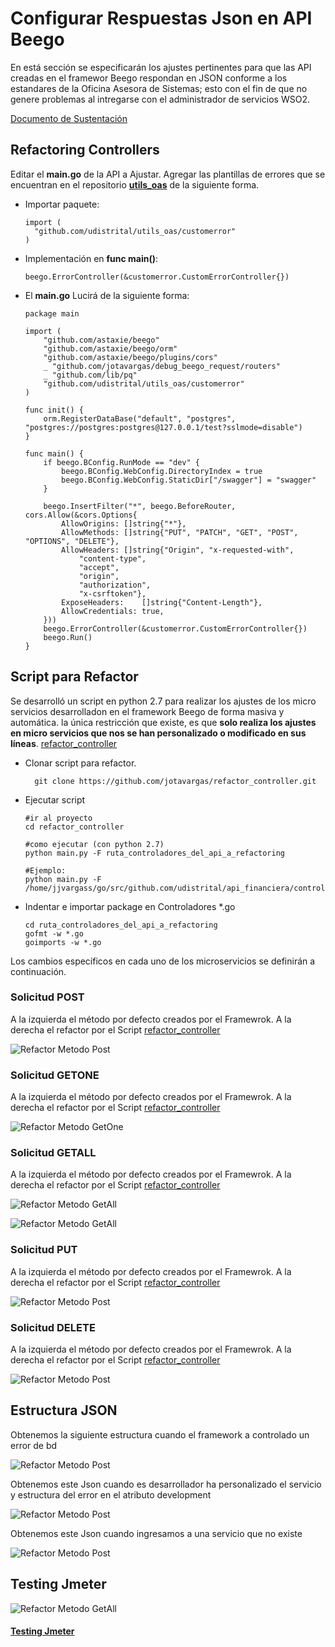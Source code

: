 # Configurar Respuestas Json en API Beego

En está sección se especificarán los ajustes pertinentes para que las API creadas en el framewor Beego respondan en JSON conforme a los estandares de la Oficina Asesora de Sistemas; esto con el fin de que no genere problemas al intregarse con el administrador de servicios WSO2.

[Documento de Sustentación](https://docs.google.com/document/d/1wxf8QB-qZ3c5H2irR6kV6SoVQMw5LNNkp3aFLo9nooI/edit?usp=sharing)

## Refactoring Controllers

Editar el **main.go** de la API a Ajustar. Agregar las plantillas de errores que se encuentran en el repositorio **[utils_oas](https://github.com/udistrital/utils_oas)** de la siguiente forma.

- Importar paquete:

      import (
        "github.com/udistrital/utils_oas/customerror"
      )

- Implementación en **func main()**:

      beego.ErrorController(&customerror.CustomErrorController{})

- El **main.go** Lucirá de la siguiente forma:

      package main

      import (
          "github.com/astaxie/beego"
          "github.com/astaxie/beego/orm"
          "github.com/astaxie/beego/plugins/cors"
          _ "github.com/jotavargas/debug_beego_request/routers"
          _ "github.com/lib/pq"
          "github.com/udistrital/utils_oas/customerror"
      )

      func init() {
          orm.RegisterDataBase("default", "postgres", "postgres://postgres:postgres@127.0.0.1/test?sslmode=disable")
      }

      func main() {
          if beego.BConfig.RunMode == "dev" {
              beego.BConfig.WebConfig.DirectoryIndex = true
              beego.BConfig.WebConfig.StaticDir["/swagger"] = "swagger"
          }

          beego.InsertFilter("*", beego.BeforeRouter, cors.Allow(&cors.Options{
              AllowOrigins: []string{"*"},
              AllowMethods: []string{"PUT", "PATCH", "GET", "POST", "OPTIONS", "DELETE"},
              AllowHeaders: []string{"Origin", "x-requested-with",
                  "content-type",
                  "accept",
                  "origin",
                  "authorization",
                  "x-csrftoken"},
              ExposeHeaders:    []string{"Content-Length"},
              AllowCredentials: true,
          }))
          beego.ErrorController(&customerror.CustomErrorController{})
          beego.Run()
      }

## Script para Refactor

Se desarrolló un script en python 2.7 para realizar los ajustes de los micro servicios desarrolladon en el framework Beego de forma masiva y automática. la única restricción que existe, es que **solo realiza los ajustes en micro servicios que nos se han personalizado o modificado en sus líneas**. [refactor_controller](https://github.com/udistrital/refactor_controller)

- Clonar script para refactor.

        git clone https://github.com/jotavargas/refactor_controller.git

- Ejecutar script

      #ir al proyecto
      cd refactor_controller

      #como ejecutar (con python 2.7)
      python main.py -F ruta_controladores_del_api_a_refactoring

      #Ejemplo:
      python main.py -F /home/jjvargass/go/src/github.com/udistrital/api_financiera/controllers

- Indentar e importar package en Controladores *.go

      cd ruta_controladores_del_api_a_refactoring
      gofmt -w *.go
      goimports -w *.go



Los cambios específicos en cada uno de los microservicios se definirán a continuación.


### Solicitud POST

A la izquierda el método por defecto creados por el Framewrok. A la derecha el refactor por el Script [refactor_controller](https://github.com/udistrital/refactor_controller)

  ![Refactor Metodo Post](/generacion_de_apis/img/post.png)


### Solicitud GETONE

A la izquierda el método por defecto creados por el Framewrok. A la derecha el refactor por el Script [refactor_controller](https://github.com/udistrital/refactor_controller)

  ![Refactor Metodo GetOne](/generacion_de_apis/img/getone.png)


### Solicitud GETALL

A la izquierda el método por defecto creados por el Framewrok. A la derecha el refactor por el Script [refactor_controller](https://github.com/udistrital/refactor_controller)

  ![Refactor Metodo GetAll](/generacion_de_apis/img/getall1.png)

  ![Refactor Metodo GetAll](/generacion_de_apis/img/getall2.png)

### Solicitud PUT

A la izquierda el método por defecto creados por el Framewrok. A la derecha el refactor por el Script [refactor_controller](https://github.com/udistrital/refactor_controller)

  ![Refactor Metodo Post](/generacion_de_apis/img/put.png)

### Solicitud DELETE

A la izquierda el método por defecto creados por el Framewrok. A la derecha el refactor por el Script [refactor_controller](https://github.com/udistrital/refactor_controller)

  ![Refactor Metodo Post](/generacion_de_apis/img/delete.png)

## Estructura JSON

Obtenemos la siguiente estructura cuando el framework a controlado un error de bd

  ![Refactor Metodo Post](/generacion_de_apis/img/json01.png)

Obtenemos este Json cuando es desarrollador ha personalizado el servicio y estructura del error en el atributo development

  ![Refactor Metodo Post](/generacion_de_apis/img/json02.png)

Obtenemos este Json cuando ingresamos a una servicio  que no existe

![Refactor Metodo Post](/generacion_de_apis/img/json03.png)


## Testing Jmeter

![Refactor Metodo GetAll](/generacion_de_apis/img/test_01.png)

#### [Testing Jmeter](/generacion_de_apis/src/beegoTodasLasSolicitudes.jmx)
